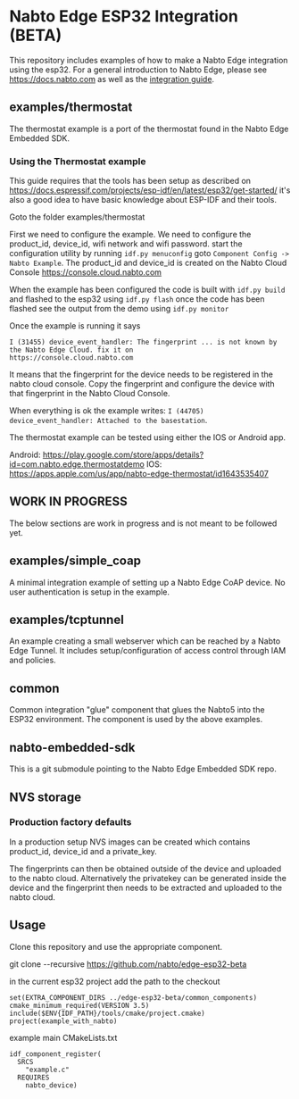 # Nabto Edge ESP32 Integration (BETA)

This repository includes examples of how to make a Nabto Edge integration using the esp32. For a general introduction to Nabto Edge, please see https://docs.nabto.com as well as the [integration guide](https://docs.nabto.com/developer/guides/concepts/integration/intro.html).

## examples/thermostat

The thermostat example is a port of the thermostat found in the Nabto Edge Embedded SDK.

### Using the Thermostat example

This guide requires that the tools has been setup as described on
https://docs.espressif.com/projects/esp-idf/en/latest/esp32/get-started/ it's
also a good idea to have basic knowledge about ESP-IDF and their tools.

Goto the folder examples/thermostat

First we need to configure the example. We need to configure the product_id,
device_id, wifi network and wifi password. start the configuration utility by
running `idf.py menuconfig` goto `Component Config -> Nabto Example`. The
product_id and device_id is created on the Nabto Cloud Console
https://console.cloud.nabto.com

When the example has been configured the code is built with `idf.py build` and
flashed to the esp32 using `idf.py flash` once the code has been flashed see the
output from the demo using `idf.py monitor`

Once the example is running it says

```
I (31455) device_event_handler: The fingerprint ... is not known by the Nabto Edge Cloud. fix it on
https://console.cloud.nabto.com
```

It means that the fingerprint for the device needs to be registered in the nabto
cloud console. Copy the fingerprint and configure the device with that
fingerprint in the Nabto Cloud Console.

When everything is ok the example writes: `I (44705) device_event_handler:
Attached to the basestation`.

The thermostat example can be tested using either the IOS or Android app.

Android: https://play.google.com/store/apps/details?id=com.nabto.edge.thermostatdemo
IOS: https://apps.apple.com/us/app/nabto-edge-thermostat/id1643535407


## WORK IN PROGRESS

The below sections are work in progress and is not meant to be followed yet.

## examples/simple_coap

A minimal integration example of setting up a Nabto Edge CoAP device. No user authentication is setup in the example.

## examples/tcptunnel

An example creating a small webserver which can be reached by a Nabto Edge Tunnel. It includes setup/configuration of access control through IAM and policies.

## common

Common integration "glue" component that glues the Nabto5 into the ESP32 environment. The component is used by the above examples.

## nabto-embedded-sdk

This is a git submodule pointing to the Nabto Edge Embedded SDK repo.


## NVS storage

### Production factory defaults

In a production setup NVS images can be created which contains product_id,
device_id and a private_key.

The fingerprints can then be obtained outside of the device and uploaded to the
nabto cloud. Alternatively the privatekey can be generated inside the device and
the fingerprint then needs to be extracted and uploaded to the nabto cloud.

## Usage

Clone this repository and use the appropriate component.

git clone --recursive https://github.com/nabto/edge-esp32-beta

in the current esp32 project add the path to the checkout


```
set(EXTRA_COMPONENT_DIRS ../edge-esp32-beta/common_components)
cmake_minimum_required(VERSION 3.5)
include($ENV{IDF_PATH}/tools/cmake/project.cmake)
project(example_with_nabto)
```

example main CMakeLists.txt
```
idf_component_register(
  SRCS
    "example.c"
  REQUIRES
    nabto_device)
```

